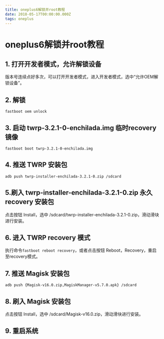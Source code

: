 ```yaml
---
title: oneplus6解锁并root教程
date: 2018-05-17T00:00:00.000Z
tags: oneplus
---
```

# oneplus6解锁并root教程

## 1. 打开开发者模式，允许解锁设备

版本号连续点好多次，可以打开开发者模式，进入开发者模式，选中“允许OEM解锁设备”。

## 2. 解锁

`fastboot oem unlock`

## 3. 启动 twrp-3.2.1-0-enchilada.img 临时recovery镜像

`fastboot boot twrp-3.2.1-0-enchilada.img`

## 4. 推送 TWRP 安装包

`adb push twrp-installer-enchilada-3.2.1-0.zip /sdcard`

## 5.刷入 twrp-installer-enchilada-3.2.1-0.zip 永久recovery 安装包

点击按钮 Install，选中 /sdcard/twrp-installer-enchilada-3.2.1-0.zip，滑动滑块进行安装。

## 6. 进入 TWRP recovery 模式

<!-- more --> 

执行命令`fastboot reboot recovery`，或者点击按钮 Reboot，Recovery，重启至recovery模式。

## 7. 推送 Magisk 安装包

`adb push {Magisk-v16.0.zip,MagiskManager-v5.7.0.apk} /sdcard`

## 8. 刷入 Magisk 安装包

点击按钮 Install，选中 /sdcard/Magisk-v16.0.zip，滑动滑块进行安装。

## 9. 重启系统

